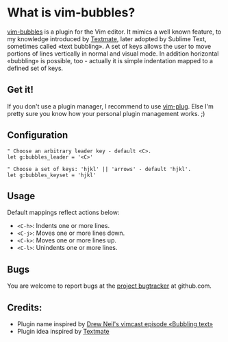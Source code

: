 # What is vim-bubbles?
[vim-bubbles][what-vim-bubbles] is a plugin for the Vim editor.
It mimics a well known feature, to my knowledge introduced by [Textmate][what-textmate],
later adopted by Sublime Text, sometimes called «text bubbling».
A set of keys allows the user to move portions of lines vertically in normal and visual mode.
In addition horizontal «bubbling» is possible, too - actually it is simple indentation mapped
to a defined set of keys.

[what-vim-bubbles]:https://github.com/frace/vim-bubbles
[what-textmate]: https://github.com/textmate/textmate

## Get it!
If you don't use a plugin manager, I recommend to use [vim-plug][getit-vimplug].
Else I'm pretty sure you know how your personal plugin management works. ;)

[getit-vimplug]: https://github.com/junegunn/vim-plug


## Configuration
```
" Choose an arbitrary leader key - default <C>.
let g:bubbles_leader = '<C>'

" Choose a set of keys: 'hjkl' || 'arrows' - default 'hjkl'.
let g:bubbles_keyset = 'hjkl'
```

## Usage
Default mappings reflect actions below:
+ `<C-h>`: Indents one or more lines.
+ `<C-j>`: Moves one or more lines down.
+ `<C-k>`: Moves one or more lines up.
+ `<C-l>`: Unindents one or more lines.

## Bugs
You are welcome to report bugs at the [project bugtracker][bugs-tracker] at github.com.

[bugs-tracker]: https://github.com/frace/vim-bubbles/issues


## Credits:
+ Plugin name inspired by [Drew Neil's vimcast episode «Bubbling text»][related-1]
+ Plugin idea inspired by [Textmate][related-2]

[related-1]: http://vimcasts.org/episodes/bubbling-text/
[related-2]: https://github.com/textmate/textmate
